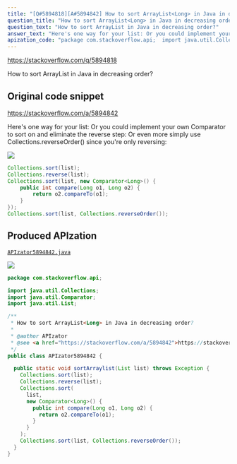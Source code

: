 ```yaml
---
title: "[Q#5894818][A#5894842] How to sort ArrayList<Long> in Java in decreasing order?"
question_title: "How to sort ArrayList<Long> in Java in decreasing order?"
question_text: "How to sort ArrayList in Java in decreasing order?"
answer_text: "Here's one way for your list: Or you could implement your own Comparator to sort on and eliminate the reverse step: Or even more simply use Collections.reverseOrder() since you're only reversing:"
apization_code: "package com.stackoverflow.api;  import java.util.Collections; import java.util.Comparator; import java.util.List;  /**  * How to sort ArrayList<Long> in Java in decreasing order?  *  * @author APIzator  * @see <a href=\"https://stackoverflow.com/a/5894842\">https://stackoverflow.com/a/5894842</a>  */ public class APIzator5894842 {    public static void sortArraylist(List list) throws Exception {     Collections.sort(list);     Collections.reverse(list);     Collections.sort(       list,       new Comparator<Long>() {         public int compare(Long o1, Long o2) {           return o2.compareTo(o1);         }       }     );     Collections.sort(list, Collections.reverseOrder());   } }"
---
```


https://stackoverflow.com/q/5894818

How to sort ArrayList in Java in decreasing order?



## Original code snippet

https://stackoverflow.com/a/5894842

Here&#x27;s one way for your list:
Or you could implement your own Comparator to sort on and eliminate the reverse step:
Or even more simply use Collections.reverseOrder() since you&#x27;re only reversing:

<div class="code-logo"><img src="/stackoverflow.png" /></div>

```java
Collections.sort(list);
Collections.reverse(list);
Collections.sort(list, new Comparator<Long>() {
    public int compare(Long o1, Long o2) {
        return o2.compareTo(o1);
    }
});
Collections.sort(list, Collections.reverseOrder());
```

## Produced APIzation

[`APIzator5894842.java`](https://github.com/pasqualesalza/apization-temp-data/raw/master/search/APIzator5894842.java)

<div class="code-logo"><img src="/apizator.png" /></div>

```java
package com.stackoverflow.api;

import java.util.Collections;
import java.util.Comparator;
import java.util.List;

/**
 * How to sort ArrayList<Long> in Java in decreasing order?
 *
 * @author APIzator
 * @see <a href="https://stackoverflow.com/a/5894842">https://stackoverflow.com/a/5894842</a>
 */
public class APIzator5894842 {

  public static void sortArraylist(List list) throws Exception {
    Collections.sort(list);
    Collections.reverse(list);
    Collections.sort(
      list,
      new Comparator<Long>() {
        public int compare(Long o1, Long o2) {
          return o2.compareTo(o1);
        }
      }
    );
    Collections.sort(list, Collections.reverseOrder());
  }
}

```